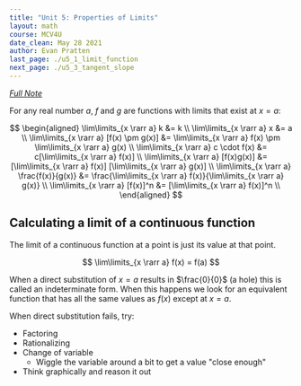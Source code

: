 ```yaml
---
title: "Unit 5: Properties of Limits"
layout: math
course: MCV4U
date_clean: May 28 2021
author: Evan Pratten
last_page: ./u5_1_limit_function
next_page: ./u5_3_tangent_slope
---
```


*[Full Note]({{site.baseurl}}/static/pdf/mcv4u/5.2%20Properties%20of%20Limits%20(1.5)%20FILL%20(2)%20(2).pdf)*

For any real number $a$, $f$ and $g$ are functions with limits that exist at $x=a$:

$$
\begin{aligned}
    \lim\limits_{x \rarr a} k &= k \\
    \lim\limits_{x \rarr a} x &= a \\
    \lim\limits_{x \rarr a} [f(x) \pm g(x)] &=  \lim\limits_{x \rarr a} f(x) \pm \lim\limits_{x \rarr a} g(x) \\
    \lim\limits_{x \rarr a} c \cdot f(x) &= c[\lim\limits_{x \rarr a} f(x)] \\
    \lim\limits_{x \rarr a} [f(x)g(x)] &= [\lim\limits_{x \rarr a} f(x)]  [\lim\limits_{x \rarr a} g(x)] \\
    \lim\limits_{x \rarr a} \frac{f(x)}{g(x)} &= \frac{\lim\limits_{x \rarr a} f(x)}{\lim\limits_{x \rarr a} g(x)} \\ 
    \lim\limits_{x \rarr a} [f(x)]^n &= [\lim\limits_{x \rarr a} f(x)]^n \\
\end{aligned}
$$

## Calculating a limit of a continuous function

The limit of a continuous function at a point is just its value at that point.

$$
    \lim\limits_{x \rarr a} f(x) = f(a)
$$

When a direct substitution of $x = a$ results in $\frac{0}{0}$ (a hole) this is called an indeterminate form. When this happens we look for an equivalent function that has all the same values as $f(x)$ except at $x = a$.

When direct substitution fails, try:

 - Factoring
 - Rationalizing
 - Change of variable
   - Wiggle the variable around a bit to get a value "close enough"
 - Think graphically and reason it out
